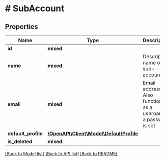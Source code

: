 # # SubAccount

## Properties

Name | Type | Description | Notes
------------ | ------------- | ------------- | -------------
**id** | **mixed** |  |
**name** | **mixed** | Descriptive name of sub-account |
**email** | **mixed** | Email address. Also functions as a username if a password is set |
**default_profile** | [**\OpenAPI\Client\Model\DefaultProfile**](DefaultProfile.md) |  |
**is_deleted** | **mixed** |  |

[[Back to Model list]](../../README.md#models) [[Back to API list]](../../README.md#endpoints) [[Back to README]](../../README.md)
